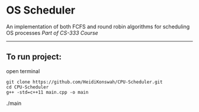 # **OS Scheduler**
An implementation of both FCFS and round robin algorithms for scheduling OS processes 
_Part of CS-333 Course_

-----

## **To run project:**
open terminal
 
    git clone https://github.com/HeidiKonswah/CPU-Scheduler.git
    cd CPU-Scheduler
    g++ -std=c++11 main.cpp -o main
   ./main
